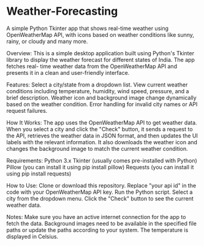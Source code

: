 # Weather-Forecasting
   A simple Python Tkinter app that shows real-time weather using OpenWeatherMap API, with icons based on weather conditions like sunny, rainy, or cloudy and many     more.

Overview:
   This is a simple desktop application built using Python's Tkinter library to display the weather forecast for different states of India. The app fetches real-      time weather data from the OpenWeatherMap API and presents it in a clean and user-friendly interface.

Features:
   Select a city/state from a dropdown list.
   View current weather conditions including temperature, humidity, wind speed, pressure, and a brief description.
   Weather icon and background image change dynamically based on the weather condition.
   Error handling for invalid city names or API request failures.

How It Works:
   The app uses the OpenWeatherMap API to get weather data. When you select a city and click the "Check" button, it sends a request to the API, retrieves the          weather data in JSON format, and then updates the UI labels with the relevant information. It also downloads the weather icon and changes the background image      to match the current weather condition.

Requirements:
   Python 3.x
   Tkinter (usually comes pre-installed with Python)
   Pillow (you can install it using pip install pillow)
   Requests (you can install it using pip install requests)

How to Use:
   Clone or download this repository.
   Replace "your api id" in the code with your OpenWeatherMap API key.
   Run the Python script.
   Select a city from the dropdown menu.
   Click the "Check" button to see the current weather data.

Notes:
   Make sure you have an active internet connection for the app to fetch the data.
   Background images need to be available in the specified file paths or update the paths according to your system.
   The temperature is displayed in Celsius.
